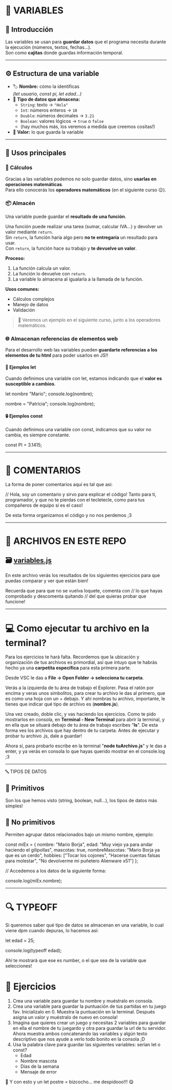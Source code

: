 # 🧩 VARIABLES

## 🌱 Introducción

Las variables se usan para **guardar datos** que el programa necesita durante la ejecución (números, textos, fechas...).  
Son como **cajitas** donde guardas información temporal.

---

## ⚙️ Estructura de una variable

- 🏷️ **Nombre:** cómo la identificas  
  _(let usuario, const pi, let edad...)_
- 🧠 **Tipo de datos que almacena:**  
  - `String`: texto → `"Hola"`
  - `Int`: números enteros → `10`
  - `Double`: números decimales → `3.21`
  - `Boolean`: valores lógicos → `true` o `false`
  - (hay muchos más, los veremos a medida que creemos cositas!)
- 💾 **Valor:** lo que guarda la variable

---

## 🔢 Usos principales

### 🧮 Cálculos

Gracias a las variables podemos no solo guardar datos, sino **usarlas en operaciones matemáticas**.  
Para ello conocerás los **operadores matemáticos** (en el siguiente curso 😉).

### 📦 Almacén

Una variable puede guardar el **resultado de una función**.

Una función puede realizar una tarea (sumar, calcular IVA...) y devolver un valor mediante `return`.  
Sin `return`, la función haría algo pero **no te entregaría** un resultado para usar.  
Con `return`, la función hace su trabajo y **te devuelve un valor**.

**Proceso:**

1. La función calcula un valor.  
2. La función lo devuelve con `return`.  
3. La variable lo almacena al igualarla a la llamada de la función.

**Usos comunes:**

- Cálculos complejos  
- Manejo de datos  
- Validación  

> 🧠 Veremos un ejemplo en el siguiente curso, junto a los operadores matemáticos.

### 🌐 Almacenan referencias de elementos web

Para el desarrollo web las variables pueden **guardarte referencias a los elementos de tu html** para poder usarlos en JS!!

#### 🔁 Ejemplos let

Cuando definimos una variable con let, estamos indicando que el **valor es susceptible a cambios**.

let nombre "Mario";
console.log(nombre);

nombre = "Patricia";
console.log(nombre);

#### 🔒 Ejemplos const

Cuando definimos una variable con const, indicamos que su valor no cambia, es siempre constante.

const PI = 3.1415;

---

# 💬 COMENTARIOS

La forma de poner comentarios aquí es tal que asi:

// Hola, soy un comentario y sirvo para explicar el código! Tanto para ti, programador, y que no te pierdas con el tecletecle, como para tus compañeros de equipo si es el caso!

De esta forma organizamos el código y no nos perdemos ;3

---

# 📁 ARCHIVOS EN ESTE REPO

## 🗃️ [variables.js](./variables.js)

En este archivo verás los resultados de los siguientes ejercicios para que puedas comparar y ver que están bien!

Recuerda que para que no se vuelva loquete, comenta con // lo que hayas comprobado y descomenta quitando // del que quieras probar que funcione!

---

# 💻 Como ejecutar tu archivo en la terminal? 

Para los ejercicios te hará falta. Recordemos que la ubicación y organización de tus archivos es primordial, así que intuyo que te habrás hecho ya una **carpetita específica** para esta primera parte.

Desde VSC le das a **File → Open Folder → selecciona tu carpeta**.

Verás a la izquierda de tu área de trabajo el Explorer. Pasa el ratón por encima y veras unos simbolitos, para crear tu archivo le das al primero, que es como una hoja con un + debajo. Y ahí nombras tu archivo, importante, le tienes que indicar qué tipo de archivo es (**nombre.js**).

Una vez creado, doble clic, y vas haciendo los ejercicios. Como te pido mostrarlos en consola, en **Terminal - New Terminal** para abrir la terminal, y en ella que se situará debajo de tu área de trabajo escribes "**ls**". De esta forma ves los archivos que hay dentro de tu carpeta. Antes de ejecutar y probar tu archivo .js, dale a guardar! 

Ahora sí, para probarlo escribe en la terminal "**node tuArchivo.js**" y le das a enter, y ya verás en consola lo que hayas querido mostrar en el console.log ;3

---

🔤 TIPOS DE DATOS

## 🌰 Primitivos

Son los que hemos visto (string, boolean, null...), los tipos de datos más simples!

## 🧱 No primitivos

Permiten agrupar datos relacionados bajo un mismo nombre, ejemplo:

const miEx = {
    nombre: "Mario Borja",
    edad: "Muy viejo ya para andar haciendo el gilipollas",
    mascotas: true,
    nombreMascotas: "Mario Borja ya que es un cerdo",
    hobbies: ["Tocar los cojones", "Hacerse cuentas falsas para molestar", "No devolverme mi puñetero Alienware x51"]
};

// Accedemos a los datos de la siguiente forma:

console.log(miEx.nombre);

---

# 🔍 TYPEOFF

Si queremos saber qué tipo de datos se almacenan en una variable, lo cual viene dpm cuando depuras, lo hacemos así:

let edad = 25;

console.log(typeoff edad);

Ahí te mostrará que ese es number, o el que sea de la variable que selecciones!

# 🧩 Ejercicios

1. Crea una variable para guardar tu nombre y muéstralo en consola.
2. Crea una variable para guardar la puntuación de tus partidas en tu juego fav. Inicialízalo en 0. Muestra la puntuación en la terminal. Después asigna un valor y muéstralo de nuevo en consola!
3. Imagina que quieres crear un juego y necesitas 2 variables para guardar en ella el nombre de tu juegardo y otra para guardar la url de tu servidor. Ahora muestra ambos concatenando las variables y algún texto descriptivo que nos ayude a verlo todo bonito en la consola ;D
4. Usa la palabra clave para guardar las siguientes variables: serían let o const?
    - Edad
    - Nombre mascota
    - Dias de la semana
    - Mensaje de error
    
🍰 Y con esto y un let postre = bizcocho... me despidooo!!! 😋